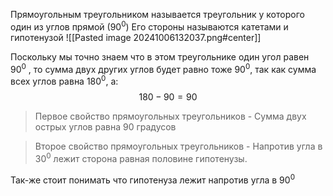 Прямоугольным треугольником называется треугольник у которого один из углов прямой  (90<sup>0</sup>)
Его стороны называются катетами и гипотенузой
![[Pasted image 20241006132037.png#center]]

Поскольку мы точно знаем что в этом треугольнике один угол равен 90<sup>0</sup> , то сумма двух других углов будет равно тоже 90<sup>0</sup>, так как сумма всех углов равна 180<sup>0</sup>, а:
$$
180 -90 = 90
$$
> Первое свойство прямоугольных треугольников - Сумма двух острых углов равна 90 градусов

> Второе свойство прямоугольных треугольников - Напротив угла в 30<sup>0</sup> лежит сторона равная половине гипотенузы.

Так-же стоит понимать что гипотенуза лежит напротив угла в 90<sup>0</sup>

